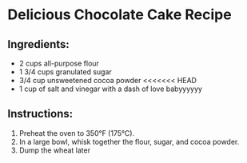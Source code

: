 # Delicious Chocolate Cake Recipe

## Ingredients:
- 2 cups all-purpose flour
- 1 3/4 cups granulated sugar
- 3/4 cup unsweetened cocoa powder
<<<<<<< HEAD
- 1 cup of salt and vinegar with a dash of love babyyyyyy

## Instructions:
1. Preheat the oven to 350°F (175°C).
2. In a large bowl, whisk together the flour, sugar, and cocoa powder.
3. Dump the wheat later